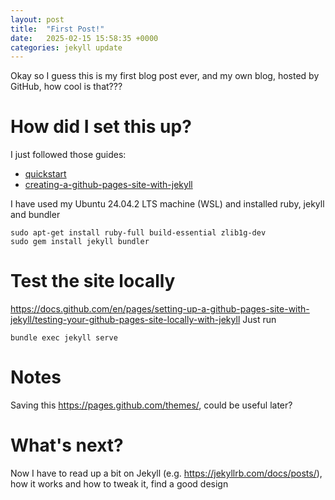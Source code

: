 ```yaml
---
layout: post
title:  "First Post!"
date:   2025-02-15 15:58:35 +0000
categories: jekyll update
---
```

Okay so I guess this is my first blog post ever, and my own blog, hosted by GitHub, how cool is that???

# How did I set this up?
I just followed those guides:

- [quickstart](https://docs.github.com/en/pages/quickstart)
- [creating-a-github-pages-site-with-jekyll](https://docs.github.com/en/pages/setting-up-a-github-pages-site-with-jekyll/creating-a-github-pages-site-with-jekyll)

I have used my Ubuntu 24.04.2 LTS machine (WSL) and installed ruby, jekyll and bundler
```
sudo apt-get install ruby-full build-essential zlib1g-dev
sudo gem install jekyll bundler
```

# Test the site locally
https://docs.github.com/en/pages/setting-up-a-github-pages-site-with-jekyll/testing-your-github-pages-site-locally-with-jekyll
Just run 
```
bundle exec jekyll serve
```

# Notes
Saving this https://pages.github.com/themes/, could be useful later?



# What's next?
Now I have to read up a bit on Jekyll (e.g. https://jekyllrb.com/docs/posts/), how it works and how to tweak it, find a good design 

